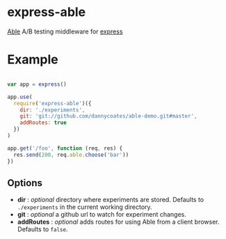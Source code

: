 express-able
============

[Able](https://www.npmjs.com/package/able) A/B testing middleware for [express](http://expressjs.com)

# Example

```js

var app = express()

app.use(
  require('express-able')({
    dir: './experiments',
    git: 'git://github.com/dannycoates/able-demo.git#master',
    addRoutes: true
  })
)

app.get('/foo', function (req, res) {
  res.send(200, req.able.choose('bar'))
})

```

## Options

- **dir** : *optional* directory where experiments are stored. Defaults to `./experiments` in the current working directory.
- **git** : *optional* a github url to watch for experiment changes.
- **addRoutes** : *optional* adds routes for using Able from a client browser. Defaults to `false`.
